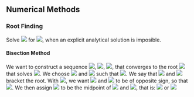 ## Numerical Methods

### Root Finding

Solve <img src="https://latex.codecogs.com/gif.latex?f(x)=0"/> for <img src="https://latex.codecogs.com/gif.latex?x"/>, when an explicit analytical solution is imposible.
#### Bisection Method
We want to construct a sequence <img src="https://latex.codecogs.com/gif.latex?x_0" />, <img src="https://latex.codecogs.com/gif.latex?x_1" />, <img src="https://latex.codecogs.com/gif.latex?x_2" />, that converges to the root <img src="https://latex.codecogs.com/gif.latex?x=r" /> that solves <img src="https://latex.codecogs.com/gif.latex?f(x)=0" />. We choose <img src="https://latex.codecogs.com/gif.latex?x_0" /> and <img src="https://latex.codecogs.com/gif.latex?x_1" /> such that <img src="https://latex.codecogs.com/gif.latex?x_0<r<x_1" />. We say that <img src="https://latex.codecogs.com/gif.latex?x_0" /> and <img src="https://latex.codecogs.com/gif.latex?x_1" /> bracket the root. With <img src="https://latex.codecogs.com/gif.latex?f(r)=0" />, we want <img src="https://latex.codecogs.com/gif.latex?f(x_0)" /> and <img src="https://latex.codecogs.com/gif.latex?f(x_1)" /> to be of opposite sign, so that <img src="https://latex.codecogs.com/gif.latex?f(x_0)f(x_1)<0" />. We then assign <img src="https://latex.codecogs.com/gif.latex?x_2" /> to be the midpoint of <img src="https://latex.codecogs.com/gif.latex?x_0" /> and <img src="https://latex.codecogs.com/gif.latex?x_1" />, that is:
<img src="https://latex.codecogs.com/gif.latex?x_2=\frac{x_0+x_1}{2}" />
or
<img src="https://latex.codecogs.com/gif.latex?x_2=x_0+\frac{x_1 - x_0}{2}" />
